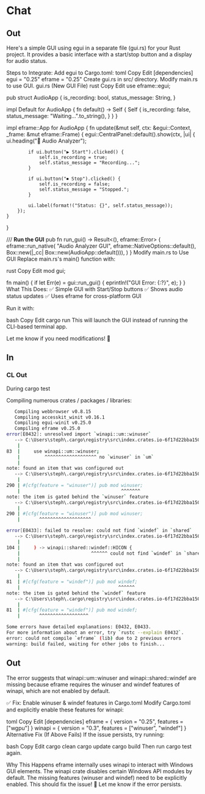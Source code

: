 # Chat

## Out

Here's a simple GUI using egui in a separate file (gui.rs) for your Rust project. It provides a basic interface with a start/stop button and a display for audio status.

Steps to Integrate:
Add egui to Cargo.toml:
toml
Copy
Edit
[dependencies]
egui = "0.25"
eframe = "0.25"
Create gui.rs in src/ directory.
Modify main.rs to use GUI.
gui.rs (New GUI File)
rust
Copy
Edit
use eframe::egui;

pub struct AudioApp {
    is_recording: bool,
    status_message: String,
}

impl Default for AudioApp {
    fn default() -> Self {
        Self {
            is_recording: false,
            status_message: "Waiting...".to_string(),
        }
    }
}

impl eframe::App for AudioApp {
    fn update(&mut self, ctx: &egui::Context, _frame: &mut eframe::Frame) {
        egui::CentralPanel::default().show(ctx, |ui| {
            ui.heading("🎵 Audio Analyzer");

            if ui.button("▶ Start").clicked() {
                self.is_recording = true;
                self.status_message = "Recording...";
            }

            if ui.button("⏹ Stop").clicked() {
                self.is_recording = false;
                self.status_message = "Stopped.";
            }

            ui.label(format!("Status: {}", self.status_message));
        });
    }
}

/// **Run the GUI**
pub fn run_gui() -> Result<(), eframe::Error> {
    eframe::run_native(
        "Audio Analyzer GUI",
        eframe::NativeOptions::default(),
        Box::new(|_cc| Box::new(AudioApp::default())),
    )
}
Modify main.rs to Use GUI
Replace main.rs's main() function with:

rust
Copy
Edit
mod gui;

fn main() {
    if let Err(e) = gui::run_gui() {
        eprintln!("GUI Error: {:?}", e);
    }
}
What This Does:
✅ Simple GUI with Start/Stop buttons
✅ Shows audio status updates
✅ Uses eframe for cross-platform GUI

Run it with:

bash
Copy
Edit
cargo run
This will launch the GUI instead of running the CLI-based terminal app.

Let me know if you need modifications! 🚀

## In

### CL Out

During cargo test

Compiling numerous crates / packages / libraries:

```bash
   Compiling webbrowser v0.8.15
   Compiling accesskit_winit v0.16.1
   Compiling egui-winit v0.25.0
   Compiling eframe v0.25.0
error[E0432]: unresolved import `winapi::um::winuser`
   --> C:\Users\steph\.cargo\registry\src\index.crates.io-6f17d22bba15001f\eframe-0.25.0\src\native\app_icon.rs:83:9
    |
83  |     use winapi::um::winuser;
    |         ^^^^^^^^^^^^^^^^^^^ no `winuser` in `um`
    |
note: found an item that was configured out
   --> C:\Users\steph\.cargo\registry\src\index.crates.io-6f17d22bba15001f\winapi-0.3.9\src\um\mod.rs:290:37
    |
290 | #[cfg(feature = "winuser")] pub mod winuser;
    |                                     ^^^^^^^
note: the item is gated behind the `winuser` feature
   --> C:\Users\steph\.cargo\registry\src\index.crates.io-6f17d22bba15001f\winapi-0.3.9\src\um\mod.rs:290:7
    |
290 | #[cfg(feature = "winuser")] pub mod winuser;
    |       ^^^^^^^^^^^^^^^^^^^

error[E0433]: failed to resolve: could not find `windef` in `shared`
   --> C:\Users\steph\.cargo\registry\src\index.crates.io-6f17d22bba15001f\eframe-0.25.0\src\native\app_icon.rs:104:26
    |
104 |     ) -> winapi::shared::windef::HICON {
    |                          ^^^^^^ could not find `windef` in `shared`
    |
note: found an item that was configured out
   --> C:\Users\steph\.cargo\registry\src\index.crates.io-6f17d22bba15001f\winapi-0.3.9\src\shared\mod.rs:81:36
    |
81  | #[cfg(feature = "windef")] pub mod windef;
    |                                    ^^^^^^
note: the item is gated behind the `windef` feature
   --> C:\Users\steph\.cargo\registry\src\index.crates.io-6f17d22bba15001f\winapi-0.3.9\src\shared\mod.rs:81:7
    |
81  | #[cfg(feature = "windef")] pub mod windef;
    |       ^^^^^^^^^^^^^^^^^^

Some errors have detailed explanations: E0432, E0433.
For more information about an error, try `rustc --explain E0432`.
error: could not compile `eframe` (lib) due to 2 previous errors
warning: build failed, waiting for other jobs to finish...
```

## Out

The error suggests that winapi::um::winuser and winapi::shared::windef are missing because eframe requires the winuser and windef features of winapi, which are not enabled by default.

✅ Fix: Enable winuser & windef features in Cargo.toml
Modify Cargo.toml and explicitly enable these features for winapi:

toml
Copy
Edit
[dependencies]
eframe = { version = "0.25", features = ["wgpu"] } 
winapi = { version = "0.3", features = ["winuser", "windef"] }
Alternative Fix (If Above Fails)
If the issue persists, try running:

bash
Copy
Edit
cargo clean
cargo update
cargo build
Then run cargo test again.

Why This Happens
eframe internally uses winapi to interact with Windows GUI elements.
The winapi crate disables certain Windows API modules by default.
The missing features (winuser and windef) need to be explicitly enabled.
This should fix the issue! 🚀 Let me know if the error persists.

